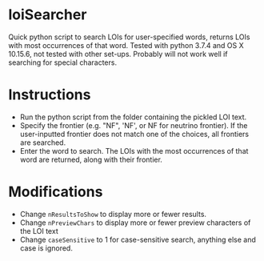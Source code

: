 # loiSearcher
Quick python script to search LOIs for user-specified words, returns LOIs with most occurrences of that word. Tested with python 3.7.4 and OS X 10.15.6, not tested with other set-ups. Probably will not work well if searching for special characters.

# Instructions
- Run the python script from the folder containing the pickled LOI text. 
- Specify the frontier (e.g. "NF", 'NF', or NF for neutrino frontier). If the user-inputted frontier does not match one of the choices, all frontiers are searched.
- Enter the word to search. The LOIs with the most occurrences of that word are returned, along with their frontier.

# Modifications
- Change ```nResultsToShow``` to display more or fewer results.
- Change ```nPreviewChars``` to display more or fewer preview characters of the LOI text
- Change ```caseSensitive``` to 1 for case-sensitive search, anything else and case is ignored.
